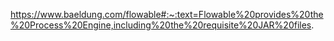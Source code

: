 https://www.baeldung.com/flowable#:~:text=Flowable%20provides%20the%20Process%20Engine,including%20the%20requisite%20JAR%20files.
